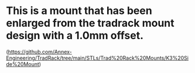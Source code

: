 # This is a mount that has been enlarged from the tradrack mount design with a 1.0mm offset. 

(https://github.com/Annex-Engineering/TradRack/tree/main/STLs/Trad%20Rack%20Mounts/K3%20Side%20Mount)
